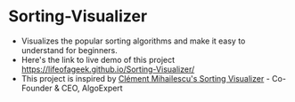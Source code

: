 # Sorting-Visualizer
* Visualizes the popular sorting algorithms and make it easy to understand for beginners.
* Here's the link to live demo of this project https://lifeofageek.github.io/Sorting-Visualizer/ 
* This project is inspired by [Clément Mihailescu's Sorting Visualizer](https://clementmihailescu.github.io/Sorting-Visualizer/) - Co-Founder & CEO, AlgoExpert
